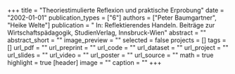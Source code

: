 +++
title = "Theoriestimulierte Reflexion und praktische Erprobung"
date = "2002-01-01"
publication_types = ["6"]
authors = ["Peter Baumgartner", "Heike Welte"]
publication = " In: Reflektierendes Handeln. Beiträge zur Wirtschaftspädagogik, StudienVerlag, Innsbruck-Wien"
abstract = ""
abstract_short = ""
image_preview = ""
selected = false
projects = []
tags = []
url_pdf = ""
url_preprint = ""
url_code = ""
url_dataset = ""
url_project = ""
url_slides = ""
url_video = ""
url_poster = ""
url_source = ""
math = true
highlight = true
[header]
image = ""
caption = ""
+++
